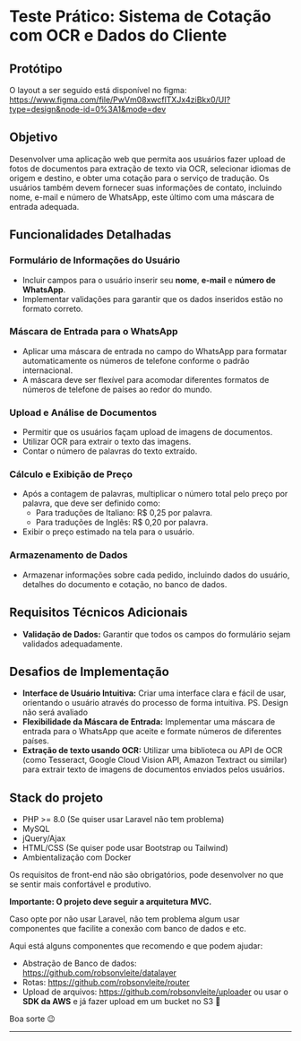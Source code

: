 # Teste Prático: Sistema de Cotação com OCR e Dados do Cliente

## Protótipo
O layout a ser seguido está disponível no figma: https://www.figma.com/file/PwVm08xwcflTXJx4ziBkx0/UI?type=design&node-id=0%3A1&mode=dev

## Objetivo
Desenvolver uma aplicação web que permita aos usuários fazer upload de fotos de documentos para extração de texto via OCR, selecionar idiomas de origem e destino, e obter uma cotação para o serviço de tradução. Os usuários também devem fornecer suas informações de contato, incluindo nome, e-mail e número de WhatsApp, este último com uma máscara de entrada adequada.

## Funcionalidades Detalhadas

### Formulário de Informações do Usuário
- Incluir campos para o usuário inserir seu **nome**, **e-mail** e **número de WhatsApp**.
- Implementar validações para garantir que os dados inseridos estão no formato correto.

### Máscara de Entrada para o WhatsApp
- Aplicar uma máscara de entrada no campo do WhatsApp para formatar automaticamente os números de telefone conforme o padrão internacional.
- A máscara deve ser flexível para acomodar diferentes formatos de números de telefone de países ao redor do mundo.

### Upload e Análise de Documentos
- Permitir que os usuários façam upload de imagens de documentos.
- Utilizar OCR para extrair o texto das imagens.
- Contar o número de palavras do texto extraído.

### Cálculo e Exibição de Preço
- Após a contagem de palavras, multiplicar o número total pelo preço por palavra, que deve ser definido como:
  - Para traduções de Italiano: R$ 0,25 por palavra.
  - Para traduções de Inglês: R$ 0,20 por palavra.
- Exibir o preço estimado na tela para o usuário.

### Armazenamento de Dados
- Armazenar informações sobre cada pedido, incluindo dados do usuário, detalhes do documento e cotação, no banco de dados.

## Requisitos Técnicos Adicionais

- **Validação de Dados:** Garantir que todos os campos do formulário sejam validados adequadamente.

## Desafios de Implementação

- **Interface de Usuário Intuitiva:** Criar uma interface clara e fácil de usar, orientando o usuário através do processo de forma intuitiva. PS. Design não será avaliado
- **Flexibilidade da Máscara de Entrada:** Implementar uma máscara de entrada para o WhatsApp que aceite e formate números de diferentes países.
- **Extração de texto usando OCR:** Utilizar uma biblioteca ou API de OCR (como Tesseract, Google Cloud Vision API, Amazon Textract ou similar) para extrair texto de imagens de documentos enviados pelos usuários.


## Stack do projeto

- PHP >= 8.0 (Se quiser usar Laravel não tem problema)
- MySQL
- jQuery/Ajax
- HTML/CSS (Se quiser pode usar Bootstrap ou Tailwind)
- Ambientalização com Docker
  
Os requisitos de front-end não são obrigatórios, pode desenvolver no que se sentir mais confortável e produtivo.

**Importante: O projeto deve seguir a arquitetura MVC.**

Caso opte por não usar Laravel, não tem problema algum usar componentes que facilite a conexão com banco de dados e etc.

Aqui está alguns componentes que recomendo e que podem ajudar:

- Abstração de Banco de dados: https://github.com/robsonvleite/datalayer
- Rotas: https://github.com/robsonvleite/router
- Upload de arquivos: https://github.com/robsonvleite/uploader ou usar o **SDK da AWS** e já fazer upload em um bucket no S3 🙂

Boa sorte 😉

---
